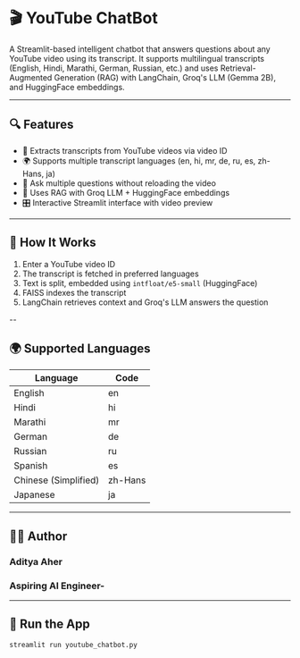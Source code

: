 # 🎬 YouTube ChatBot

A Streamlit-based intelligent chatbot that answers questions about any YouTube video using its transcript. It supports multilingual transcripts (English, Hindi, Marathi, German, Russian, etc.) and uses Retrieval-Augmented Generation (RAG) with LangChain, Groq's LLM (Gemma 2B), and HuggingFace embeddings.

---

## 🔍 Features

- 🎥 Extracts transcripts from YouTube videos via video ID
- 🌍 Supports multiple transcript languages (en, hi, mr, de, ru, es, zh-Hans, ja)
- 💬 Ask multiple questions without reloading the video
- 🧠 Uses RAG with Groq LLM + HuggingFace embeddings
- 🎛️ Interactive Streamlit interface with video preview

---

## 🧠 How It Works

1. Enter a YouTube video ID
2. The transcript is fetched in preferred languages
3. Text is split, embedded using `intfloat/e5-small` (HuggingFace)
4. FAISS indexes the transcript
5. LangChain retrieves context and Groq's LLM answers the question

--
## 🌍 Supported Languages

| Language             | Code    |
| -------------------- | ------- |
| English              | en      |
| Hindi                | hi      |
| Marathi              | mr      |
| German               | de      |
| Russian              | ru      |
| Spanish              | es      |
| Chinese (Simplified) | zh-Hans |
| Japanese             | ja      |

---

## 👨‍💻 Author

### Aditya Aher
### Aspiring AI Engineer-

---
## 🚀 Run the App

```bash
streamlit run youtube_chatbot.py



